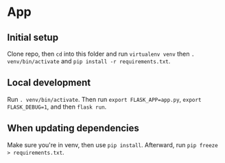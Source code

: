 # App

## Initial setup
Clone repo, then `cd` into this folder and run `virtualenv venv` then `. venv/bin/activate` and `pip install -r requirements.txt`.

## Local development
Run `. venv/bin/activate`. Then run `export FLASK_APP=app.py`, `export FLASK_DEBUG=1`, and then `flask run`.

## When updating dependencies
Make sure you're in venv, then use `pip install`. Afterward, run `pip freeze > requirements.txt`.